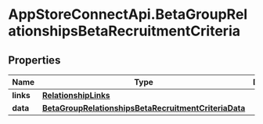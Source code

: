 # AppStoreConnectApi.BetaGroupRelationshipsBetaRecruitmentCriteria

## Properties

Name | Type | Description | Notes
------------ | ------------- | ------------- | -------------
**links** | [**RelationshipLinks**](RelationshipLinks.md) |  | [optional] 
**data** | [**BetaGroupRelationshipsBetaRecruitmentCriteriaData**](BetaGroupRelationshipsBetaRecruitmentCriteriaData.md) |  | [optional] 



